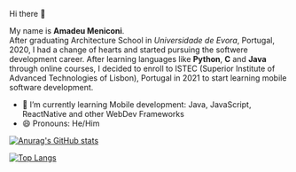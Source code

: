 Hi there 👋

My name is <strong>Amadeu Meniconi</strong>. <br>
After graduating Architecture School in <em>Universidade de Evora</em>, Portugal, 2020, I had a change of hearts and started pursuing the softwere development career.
After learning languages like <strong>Python</strong>, <strong>C</strong> and <strong>Java</strong> through online courses, I decided to enroll to ISTEC (Superior Institute of Advanced Technologies of Lisbon), Portugal in 2021 to start learning mobile software development.

- 🌱 I’m currently learning Mobile development: Java, JavaScript, ReactNative and other WebDev Frameworks
- 😄 Pronouns: He/Him

[![Anurag's GitHub stats](https://github-readme-stats.vercel.app/api?username=AmadeuGMeniconi&bg_color=283733&border_color=365D3E&text_color=AEBAC7&show_icons=true&icon_color=365D3E&title_color=AEBAC7&text_bold=false&card_width=1050)](https://github.com/anuraghazra/github-readme-stats)

[![Top Langs](https://github-readme-stats.vercel.app/api/top-langs/?username=AmadeuGMeniconi&bg_color=283733&border_color=365D3E&text_color=AEBAC7&title_color=AEBAC7&card_width=1050&langs_count=5&layout=compact&hide=objectivec)](https://github.com/anuraghazra/github-readme-stats)

